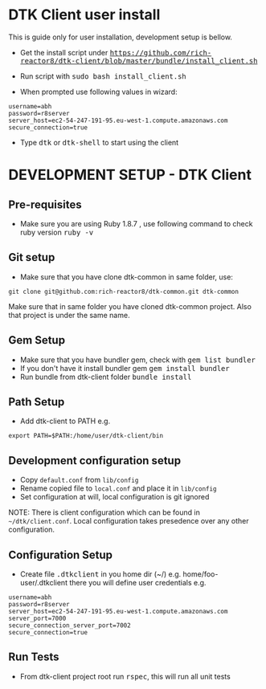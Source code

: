 DTK Client user install
==============================

This is guide only for user installation, development setup is bellow.

- Get the install script under <tt>https://github.com/rich-reactor8/dtk-client/blob/master/bundle/install_client.sh</tt>

- Run script with <tt>sudo bash install_client.sh</tt>
- When prompted use following values in wizard:

```
username=abh
password=r8server
server_host=ec2-54-247-191-95.eu-west-1.compute.amazonaws.com
secure_connection=true
```

- Type <tt>dtk</tt> or <tt>dtk-shell</tt> to start using the client

DEVELOPMENT SETUP - DTK Client
==============================

Pre-requisites
----------------------

- Make sure you are using Ruby 1.8.7 , use following command to check ruby version <tt>ruby -v</tt>

Git setup
----------------------

- Make sure that you have clone dtk-common in same folder, use: 

```
git clone git@github.com:rich-reactor8/dtk-common.git dtk-common 
```

Make sure that in same folder you have cloned dtk-common project. Also that project is under the same name.

Gem Setup
----------------------

- Make sure that you have bundler gem, check with <tt>gem list bundler</tt>
- If you don't have it install bundler gem <tt>gem install bundler</tt>
- Run bundle from dtk-client folder <tt>bundle install</tt>

Path Setup
----------------------

- Add dtk-client to PATH e.g.

```
export PATH=$PATH:/home/user/dtk-client/bin
```

Development configuration setup
----------------------

- Copy `default.conf` from `lib/config`
- Rename copied file to `local.conf` and place it in `lib/config`
- Set configuration at will, local configuration is git ignored

NOTE: There is client configuration which can be found in `~/dtk/client.conf`. Local configuration takes presedence over any other configuration.

Configuration Setup
----------------------

- Create file <tt>.dtkclient</tt> in you home dir (~/) e.g. home/foo-user/.dtkclient
  there you will define user credentials e.g.

```
username=abh
password=r8server
server_host=ec2-54-247-191-95.eu-west-1.compute.amazonaws.com
server_port=7000
secure_connection_server_port=7002
secure_connection=true
```
Run Tests
----------------------

- From dtk-client project root run <tt>rspec</tt>, this will run all unit tests

